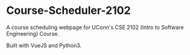 # Course-Scheduler-2102

A course scheduling webpage for UConn's CSE 2102 (Intro to Software Engineering) Course.

Built with VueJS and Python3.
